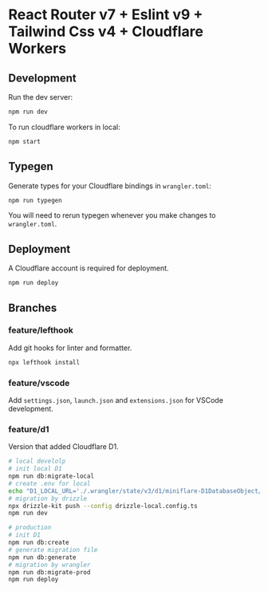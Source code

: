 # React Router v7 + Eslint v9 + Tailwind Css v4 + Cloudflare Workers

## Development

Run the dev server:

```sh
npm run dev
```

To run cloudflare workers in local:

```sh
npm start
```

## Typegen

Generate types for your Cloudflare bindings in `wrangler.toml`:

```sh
npm run typegen
```

You will need to rerun typegen whenever you make changes to `wrangler.toml`.

## Deployment

A Cloudflare account is required for deployment.

```sh
npm run deploy
```

## Branches

### feature/lefthook

Add git hooks for linter and formatter.

```sh
npx lefthook install
```

### feature/vscode

Add `settings.json`, `launch.json` and `extensions.json` for VSCode development.

### feature/d1

Version that added Cloudflare D1.

```sh
# local develolp
# init local D1
npm run db:migrate-local
# create .env for local
echo "D1_LOCAL_URL='./.wrangler/state/v3/d1/miniflare-D1DatabaseObject/[your_local].sqlite'" >> .env.local
# migration by drizzle
npx drizzle-kit push --config drizzle-local.config.ts
npm run dev

# production
# init D1
npm run db:create
# generate migration file
npm run db:generate
# migration by wrangler
npm run db:migrate-prod
npm run deploy
```
